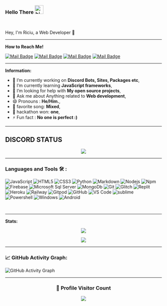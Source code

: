 ### Hello There <img src="https://user-images.githubusercontent.com/1303154/88677602-1635ba80-d120-11ea-84d8-d263ba5fc3c0.gif" width="28px" alt="hi"> 


<br/>


Hey, I'm Riciu, a Web Developer 🚀

-----------------

**How to Reach Me!**

[![Mail Badge](https://img.shields.io/badge/-@Riciuuu-e74c3c?style=for-the-badge&labelColor=e74c3c&logo=youtube&logoColor=white)](https://youtube.com/channel/UCHvdoq_3hfsmpnntLqdsMmA) [![Mail Badge](https://img.shields.io/badge/-@Riciuuu-e84393?style=for-the-badge&labelColor=e84393&logo=instagram&logoColor=white)](https://instagram.com/Riciuuu) [![Mail Badge](https://img.shields.io/badge/-@ARiciuuu-00ACEE?style=for-the-badge&labelColor=00ACEE&logo=twitter&logoColor=white)](https://mobile.twitter.com/Riciuuu)  [![Mail Badge](https://img.shields.io/badge/-@Riciuuu-3b5998?style=for-the-badge&labelColor=3b5998&logo=facebook&logoColor=white)](https://facebook.com/Riciuuu)

-------------------


 **Information:**

- 🔭 I’m currently working on  **Discord Bots, Sites, Packages etc**,
- 🌱 I’m currently learning  **JavaScript frameworks**,
- 🤔 I’m looking for help with  **My open source projects**,
- 💬 Ask me about  Anything related to **Web development**,
- 😄 Pronouns :  **He/Him.**,
- 🎵 favorite song: **Mixed**,
- 💫 hackathon won: **one**,
- ⚡ Fun fact : **No one is perfect :)**


-------------

## DISCORD STATUS

 <p align="center"> <img align="center" src='https://discord.c99.nl/widget/theme-3/306794322567888896.png'> </p>

--------------

### Languages and Tools 🛠 :


![JavaScript](https://img.shields.io/badge/-JavaScript-%23F7DF1C?style=for-the-badge&logo=javascript&logoColor=000000&labelColor=%23F7DF1C&color=%23FFCE5A)
![HTML5](https://img.shields.io/badge/-HTML5-%23E44D27?style=for-the-badge&logo=html5&logoColor=ffffff)
![CSS3](https://img.shields.io/badge/-CSS3-%231572B6?style=for-the-badge&logo=css3)
![Python](http://img.shields.io/badge/-Python-3776AB?style=for-the-badge&logo=python&logoColor=ffffff)
![Markdown](https://img.shields.io/badge/-Markdown-000000?style=for-the-badge&logo=markdown)
![Nodejs](https://img.shields.io/badge/-Nodejs-339933?style=for-the-badge&logo=Node.js&logoColor=ffffff)
![Npm](https://img.shields.io/badge/-npm-CB3837?style=for-the-badge&logo=npm)
![Firebase](https://img.shields.io/badge/-Firebase-FFCA28?style=for-the-badge&logo=firebase&logoColor=ffffff)
![Microsoft Sql Server](https://img.shields.io/badge/-Sql%20Server-CC2927?style=for-the-badge&logo=microsoft-sql-server&logoColor=ffffff)
![MongoDb](https://img.shields.io/badge/MongoDB-%234ea94b.svg?&style=for-the-badge&logo=mongodb&logoColor=white)
![Git](https://img.shields.io/badge/-Git-%23F05032?style=for-the-badge&logo=git&logoColor=%23ffffff)
![Glitch](https://img.shields.io/badge/-glitch-%23FF1493?style=for-the-badge&logo=glitch&logoColor=white)
![Replit](https://img.shields.io/badge/-replit-%23696969?style=for-the-badge&logo=replit&logoColor=white)
![Heroku](https://img.shields.io/badge/-heroku-%23CBC3E3?style=for-the-badge&logo=heroku&logoColor=white)
![Railway](https://img.shields.io/badge/railway-563D7C?style=for-the-badge&logo=railway&logoColor=white)
![Gitpod](https://img.shields.io/badge/-gitpod-%23FFA500?style=for-the-badge&logo=gitpod&logoColor=white)
![GitHub](https://img.shields.io/badge/-GitHub-181717?style=for-the-badge&logo=github)
![VS Code](http://img.shields.io/badge/-VS%20Code-007ACC?style=for-the-badge&logo=visual-studio-code&logoColor=ffffff)
![sublime](https://img.shields.io/badge/-sublime-%23575757?style=for-the-badge&logo=Sublime-text&logoColor=orange)
![Powershell](http://img.shields.io/badge/-Powershell-5391FE?style=for-the-badge&logo=powershell&logoColor=ffffff)
![Windows](http://img.shields.io/badge/-Windows-0078D6?style=for-the-badge&logo=windows&logoColor=ffffff)
![Android](https://img.shields.io/badge/Android-3DDC84?style=for-the-badge&logo=android&logoColor=white)

<br/>


-------------


**Stats:**  

 <p align="center"> <img align="center" src="https://github-readme-stats.vercel.app/api?username=Riciuuu&show_icons=false&theme=tokyonight"> </p>

 <p align="center"> <img align="center" src="https://github-readme-stats.vercel.app/api/top-langs/?username=Riciuuu&theme=tokyonight&hide=batchfile"> </p>



-------------

<!--   GitHub stats graph -->
### 📈 GitHub Activity Graph:
 ![GitHub Activity Graph](https://activity-graph.herokuapp.com/graph?username=Riciuuu&theme=github)


-------------
<div align=center>
  <h3><b>📍 Profile Visitor Count</b></h3>
</div>
    
<p align="center" >   
  <img src="https://profile-counter.glitch.me/riciuuu/count.svg" />  
</p>
